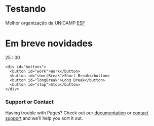 
# Testando 

Melhor organização da UNICAMP [ESF](http://limeira.esf.org.br/)

# Em breve novidades

<head>
  <script data-ad-client="ca-pub-7662484566308519" async src="https://pagead2.googlesyndication.com/pagead/js/adsbygoogle.js">
  </script>
</head>

<div id="pomodoro-app">
  <div id="container">
    <div id="timer">
      <div id="time">
        <span id="minutes">25</span>
        <span id="colon">:</span>
        <span id="seconds">00</span>
      </div>
      <div id="filler"></div>
    </div>

    <div id="buttons">
      <button id="work">Work</button>
      <button id="shortBreak">Short Break</button>
      <button id="longBreak">Long Break</button>
      <button id="stop">Stop</button>
    </div>
  </div>
</div>

### Support or Contact

Having trouble with Pages? Check out our [documentation](https://help.github.com/categories/github-pages-basics/) or [contact support](https://github.com/contact) and we’ll help you sort it out.
